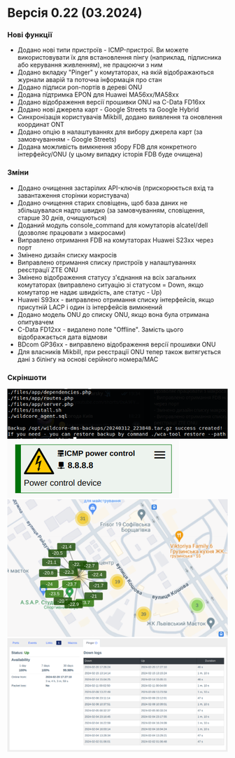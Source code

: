 # Версія 0.22 (03.2024)
 
### Нові функції
- Додано нові типи пристроїв - ICMP-пристрої. Ви можете використовувати їх для встановлення пінгу (наприклад, підписника або керування живленням), не працюючи з ним
- Додано вкладку "Pinger" у комутаторах, на якій відображаються журнали аварій та поточна інформація про стан
- Додано підписи pon-портів в дереві ONU
- Додана підтримка EPON для Huawei MA56xx/MA58xx
- Додано відображення версії прошивки ONU на C-Data FD16xx
- Додано нові джерела карт - Google Streets та Google Hybrid
- Синхронізація користувачів Mikbill, додано виявлення та оновлення координат ONT
- Додано опцію в налаштуваннях для вибору джерела карт (за замовчуванням - Google Streets)
- Додана можливість вимкнення збору FDB для конкретного інтерфейсу/ONU (у цьому випадку історія FDB буде очищена)

### Зміни
- Додано очищення застарілих API-ключів (прискорюється вхід та завантаження сторінки користувача)
- Додано очищення старих сповіщень, щоб база даних не збільшувалася надто швидко (за замовчуванням, сповіщення, старше 30 днів, очищуються)
- Доданий модуль console_command для комутаторів alcatel/dell (дозволяє працювати з макросами)
- Виправлено отримання FDB на комутаторах Huawei S23xx через порт
- Змінено дизайн списку макросів
- Виправлено отримання списку пристроїв у налаштуваннях реєстрації ZTE ONU
- Змінено відображення статусу з'єднання на всіх загальних комутаторах (виправлено ситуацію зі статусом = Down, якщо комутатор не надає швидкість, але статус - Up)
- Huawei S93xx - виправлено отримання списку інтерфейсів, якщо присутній LACP і один із інтерфейсів вимкнений
- Додано модель ONU до списку ONU, якщо вона була отримана опитувачем
- C-Data FD12xx - видалено поле "Offline". Замість цього відображається дата відмови
- BDcom GP36xx - виправлено відображення версії прошивки ONU
- Для власників Mikbill, при реєстрації ONU тепер також витягується дані з білінгу на основі серійного номера/MAC

### Скріншоти
![](../assets/0_22/backups.png)
![](../assets/0_22/icmp_device.png)
![](../assets/0_22/map_with_sync.png)
![](../assets/0_22/pinger_info.png)
